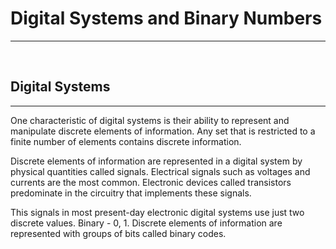 # Digital Systems and Binary Numbers
***
<br>

## Digital Systems
***

One characteristic of digital systems is their ability to represent and manipulate discrete elements of information. Any set that is restricted to a finite number of elements contains discrete information.

Discrete elements of information are represented in a digital system by physical quantities called signals. Electrical signals such as voltages and currents are the most common. Electronic devices called transistors predominate in the circuitry that implements these signals.

This signals in most present-day electronic digital systems use just two discrete values. Binary - 0, 1. Discrete elements of information are represented with groups of bits called binary codes.


